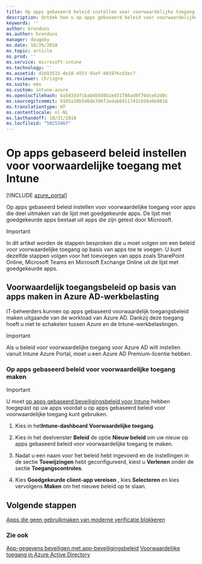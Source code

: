 ```yaml
---
title: Op apps gebaseerd beleid instellen voor voorwaardelijke toegang met Intune
description: Ontdek hoe u op apps gebaseerd beleid voor voorwaardelijke toegang maakt met Intune.
keywords: ''
author: brenduns
ms.author: brenduns
manager: dougeby
ms.date: 10/26/2018
ms.topic: article
ms.prod: ''
ms.service: microsoft-intune
ms.technology: ''
ms.assetid: d1693515-de18-4553-91ef-801976cd3ec7
ms.reviewer: chrisgre
ms.suite: ems
ms.custom: intune-azure
ms.openlocfilehash: ba5035dfcbab4b938b1ed31786ad0f70dceb2d8c
ms.sourcegitcommit: b165a38b5d6de396f2edab6411742cb50a9b8816
ms.translationtype: HT
ms.contentlocale: nl-NL
ms.lasthandoff: 10/31/2018
ms.locfileid: "50253467"
---
```

# <a name="set-up-app-based-conditional-access-policies-with-intune"></a>Op apps gebaseerd beleid instellen voor voorwaardelijke toegang met Intune

[!INCLUDE [azure_portal](./includes/azure_portal.md)]

Op apps gebaseerd beleid instellen voor voorwaardelijke toegang voor apps die deel uitmaken van de lijst met goedgekeurde apps. De lijst met goedgekeurde apps bestaat uit apps die zijn getest door Microsoft.

> [!IMPORTANT]
> In dit artikel worden de stappen besproken die u moet volgen om een beleid voor voorwaardelijke toegang op basis van apps toe te voegen. U kunt dezelfde stappen volgen voor het toevoegen van apps zoals SharePoint Online, Microsoft Teams en Microsoft Exchange Online uit de lijst met goedgekeurde apps.

## <a name="create-app-based-conditional-access-policies-in-azure-ad-workload"></a>Voorwaardelijk toegangsbeleid op basis van apps maken in Azure AD-werkbelasting

IT-beheerders kunnen op apps gebaseerd voorwaardelijk toegangsbeleid maken uitgaande van de workload van Azure AD. Dankzij deze toegang hoeft u niet te schakelen tussen Azure en de Intune-werkbelastingen.

> [!IMPORTANT]
> Als u beleid voor voorwaardelijke toegang voor Azure AD wilt instellen vanuit Intune Azure Portal, moet u een Azure AD Premium-licentie hebben.

### <a name="to-create-an-app-based-conditional-access-policy"></a>Op apps gebaseerd beleid voor voorwaardelijke toegang maken

> [!IMPORTANT]
> U moet [op apps gebaseerd beveiligingsbeleid voor Intune](app-protection-policies.md) hebben toegepast op uw apps voordat u op apps gebaseerd beleid voor voorwaardelijke toegang kunt gebruiken.

1. Kies in het**Intune-dashboard** **Voorwaardelijke toegang**.

2. Kies in het deelvenster **Beleid** de optie **Nieuw beleid** om uw nieuw op apps gebaseerd beleid voor voorwaardelijke toegang te maken.

4. Nadat u een naam voor het beleid hebt ingevoerd en de instellingen in de sectie **Toewijzingen** hebt geconfigureerd, kiest u **Verlenen** onder de sectie **Toegangscontroles**.

5. Kies **Goedgekeurde client-app vereisen** , kies **Selecteren** en kies vervolgens **Maken** om het nieuwe beleid op te slaan.

## <a name="next-steps"></a>Volgende stappen
[Apps die geen gebruikmaken van moderne verificatie blokkeren](app-modern-authentication-block.md)

### <a name="see-also"></a>Zie ook

[App-gegevens beveiligen met app-beveiligingsbeleid](app-protection-policies.md)
[Voorwaardelijke toegang in Azure Active Directory](https://docs.microsoft.com/azure/active-directory/active-directory-conditional-access)
